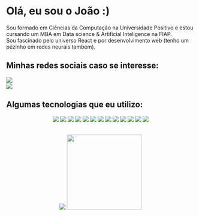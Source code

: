 <strong>
    <h1 align="left">Olá, eu sou o João :)</h1>
</strong>
<span align="left">
    Sou formado em Ciências da Computação na Universidade Positivo e estou cursando um MBA em Data science & Artificial Inteligence na FIAP.
</span>
<br />
<span align="left">
    Sou fascinado pelo universo React e por desenvolvimento web (tenho um pézinho em redes neurais também).
</span>

<h2 align="left">
    Minhas redes sociais caso se interesse:
</h2>

<div align="left">
<a href="https://www.linkedin.com/in/jo%C3%A3o-pedro-soares-piovesan-724235191/">
<img src="https://img.shields.io/badge/LinkedIn-0077B5?style=for-the-badge&logo=linkedin&logoColor=white"/>
</a>

<br/>

<a href="mailto:verdantxd@gmail.com">
<img src="https://img.shields.io/badge/Gmail-D14836?style=for-the-badge&logo=gmail&logoColor=white"/>
</a>

<br/>
<h2 align="left">
    Algumas tecnologias que eu utilizo:
</h2>

<div align="center">

![](https://img.shields.io/badge/-Python-informational?style=for-the-badge&logo=python&color=000000)
![](https://img.shields.io/badge/next.js-000000?style=for-the-badge&logo=nextdotjs&logoColor=white)
![](https://img.shields.io/badge/TypeScript-000000?style=for-the-badge&logo=typescript&logoColor=white&logoColor=007ACC)
![](https://img.shields.io/badge/React-000000?style=for-the-badge&logo=react&logoColor=61DAFB)
![](https://img.shields.io/badge/React_Native-000000?style=for-the-badge&logo=react&logoColor=007ACC)
![](https://img.shields.io/badge/Expo-000000?style=for-the-badge&logo=expo&logoColor=white)
![](https://img.shields.io/badge/Node.js-000000?style=for-the-badge&logo=nodedotjs&logoColor=339933)
![](https://img.shields.io/badge/TailwindCSS-000000?style=for-the-badge&logo=tailwindcss&logoColor=007ACC)
![](https://img.shields.io/badge/ChakraUI-000000?style=for-the-badge&logo=chakraui&logoColor=007ACC)
![](https://img.shields.io/badge/-MongoDB-informational?style=for-the-badge&logo=MongoDB&mongodbColor=white&color=000000)
![](https://img.shields.io/badge/prisma-000000?style=for-the-badge&logo=prisma&logoColor=white)
![](https://img.shields.io/badge/-JavaScript-informational?style=for-the-badge&logo=JavaScript&color=000000)
![](https://img.shields.io/badge/ViteJS-000000?style=for-the-badge&logo=vite&logoColor=007ACC)
</div>

<br />

<div align="center">
    <img src="https://github-readme-streak-stats.herokuapp.com/?user=Verdant31&theme=tokyonight"/>
    <img height="200em" src="https://github-readme-stats.vercel.app/api?username=Verdant31&show_icons=true&theme=tokyonight&include_all_commits=true&count_private=true"/>
</div>

